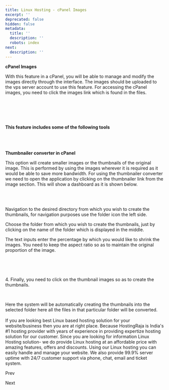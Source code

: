 ```yaml
---
title: Linux Hosting - cPanel Images
excerpt: ''
deprecated: false
hidden: false
metadata:
  title: ''
  description: ''
  robots: index
next:
  description: ''
---
```


<div class="page-header">
</div>

<div itemprop="articleBody">
<span style={{fontSize: "xx-large"}}><strong>cPanel Images</strong></span>
<br />
<p dir="ltr"><span style={{fontSize: "large"}}>With this feature in a cPanel, you will be able to manage and modify the images directly through the interface. The images should be uploaded to the vps server account to use this feature. For accessing the cPanel images, you need to click the images link which is found in the files.</span></p>
<br /><br />
<p dir="ltr"></p>
<br />
<p dir="ltr"><span style={{fontSize: "large"}}><strong>This feature includes some of the following tools</strong></span><br /><br /></p>
<p dir="ltr"></p>
<br /><br />
<span style={{fontSize: "large"}}><strong>Thumbnailer converter in cPanel</strong></span>
<br />
<p dir="ltr"><span style={{fontSize: "large"}}>This option will create smaller images or the thumbnails of the original image. This is performed by using the images wherever it is required as it would be able to save more bandwidth. For using the thumbnailer converter we need to open the application by clicking on the thumbnailer link from the image section. This will show a dashboard as it is shown below.</span></p>
<p dir="ltr"></p>
<br /><br />

<p dir="ltr"><span style={{fontSize: "large"}}>Navigation to the desired directory from which you wish to create the thumbnails, for navigation purposes use the folder icon the left side.</span></p>

<p dir="ltr"><span style={{fontSize: "large"}}>Choose the folder from which you wish to create the thumbnails, just by clicking on the name of the folder which is displayed in the middle.</span></p>

<p dir="ltr"><span style={{fontSize: "large"}}>The text inputs enter the percentage by which you would like to shrink the images. You need to keep the aspect ratio so as to maintain the original proportion of the image.</span></p>

<br />
<p dir="ltr"></p>
<br />
<p dir="ltr"><span style={{fontSize: "large"}}>4. Finally, you need to click on the thumbnail images so as to create the thumbnails.</span></p>
<br />
<p dir="ltr"><span style={{fontSize: "large"}}> Here the system will be automatically creating the thumbnails into the selected folder here all the files in that particular folder will be converted.</span><br /><br /><span style={{fontSize: "large"}}>If you are looking best Linux based hosting solution for your website/business then you are at right place. Because  HostingRaja is India's #1 hosting provider with years of experience in providing expertize hosting solution for our customer. Since you are looking for information Linux Hosting solution- we do provide Linux hosting at an affordable price with amazing features, offers and</span><span style={{fontSize: "large"}}> discounts. Using our Linux hosting you can easily handle and manage your website. We also provide 99.9% server uptime with 24/7 customer support via phone, chat, email and ticket system. <br /></span></p> </div>

<span class="icon-chevron-left" aria-hidden="true"></span> <span aria-hidden="true">Prev</span> 

<span aria-hidden="true">Next</span> <span class="icon-chevron-right" aria-hidden="true"></span> 

</div>